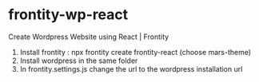 # frontity-wp-react
Create Wordpress Website using React | Frontity

1. Install frontity : npx frontity create frontity-react (choose mars-theme)
2. Install wordpress in the same folder
3. In frontity.settings.js change the url to the wordpress installation url
